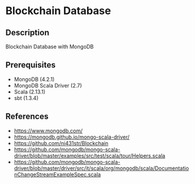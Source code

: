 # Blockchain Database
## Description
Blockchain Database with MongoDB

## Prerequisites
* MongoDB (4.2.1)
* MongoDB Scala Driver (2.7)
* Scala (2.13.1)
* sbt (1.3.4)

## References 
* https://www.mongodb.com/
* https://mongodb.github.io/mongo-scala-driver/
* https://github.com/ni431str/Blockchain
* https://github.com/mongodb/mongo-scala-driver/blob/master/examples/src/test/scala/tour/Helpers.scala
* https://github.com/mongodb/mongo-scala-driver/blob/master/driver/src/it/scala/org/mongodb/scala/DocumentationChangeStreamExampleSpec.scala